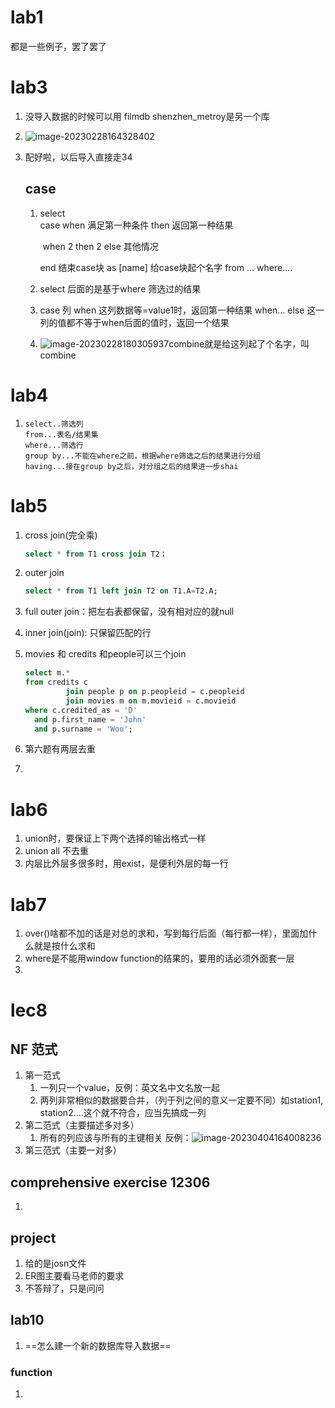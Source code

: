 # lab1

都是一些例子，罢了罢了



# lab3

1. 没导入数据的时候可以用 filmdb shenzhen_metroy是另一个库

2. ![image-20230228164328402](C:\Users\maxin-12345\AppData\Roaming\Typora\typora-user-images\image-20230228164328402.png)

3. 配好啦，以后导入直接走34

   ## case

   1. select  
      case when 满足第一种条件 then 返回第一种结果

      ​           when               2                then            2
       else   其他情况

      end 结束case块
      as [name] 给case块起个名字
      from ...
      where....

   2. select 后面的是基于where 筛选过的结果

   3. case 列
                 when 这列数据等=value1时，返回第一种结果
                  when...
      else 这一列的值都不等于when后面的值时，返回一个结果

   4. ![image-20230228180305937](C:\Users\maxin-12345\AppData\Roaming\Typora\typora-user-images\image-20230228180305937.png)combine就是给这列起了个名字，叫combine

# lab4

1. ```
   select..筛选列
   from...表名/结果集
   where...筛选行
   group by...不能在where之前，根据where筛选之后的结果进行分组
   having...接在group by之后，对分组之后的结果进一步shai
   ```


# lab5

1. cross join(完全乘)

   ```sql
   select * from T1 cross join T2；
   ```

2. outer join

   ```sql
   select * from T1 left join T2 on T1.A=T2.A;
   ```

3. full outer join：把左右表都保留，没有相对应的就null

4. inner join(join): 只保留匹配的行

5. movies 和 credits 和people可以三个join

   ```sql
   select m.*
   from credits c
            join people p on p.peopleid = c.peopleid
            join movies m on m.movieid = c.movieid
   where c.credited_as = 'D'
     and p.first_name = 'John'
     and p.surname = 'Woo';
   ```

6. 第六题有两层去重

7. 

# lab6

1. union时，要保证上下两个选择的输出格式一样
2. union all 不去重
3. 内层比外层多很多时，用exist，是便利外层的每一行

# lab7

1. over()啥都不加的话是对总的求和，写到每行后面（每行都一样），里面加什么就是按什么求和
2. where是不能用window function的结果的，要用的话必须外面套一层
3. 

# lec8

## NF 范式

1. 第一范式
   1. 一列只一个value，反例：英文名中文名放一起
   2. 两列非常相似的数据要合并，（列于列之间的意义一定要不同）如station1, station2....这个就不符合，应当先搞成一列
2. 第二范式（主要描述多对多）
   1. 所有的列应该与所有的主键相关
      反例：![image-20230404164008236](C:\Users\maxin-12345\AppData\Roaming\Typora\typora-user-images\image-20230404164008236.png)
3. 第三范式（主要一对多）

## comprehensive exercise 12306

1. 

## project

1. 给的是josn文件
2. ER图主要看马老师的要求
3. 不答辩了，只是问问

## lab10

1. ==怎么建一个新的数据库导入数据==

### function

1. 



















